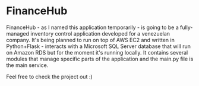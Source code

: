 # FinanceHub

FinanceHub - as I named this application temporarily - is going to be a fully-managed inventory control application developed for a venezuelan company. It's being planned to run on top of AWS EC2 and written in Python+Flask - interacts with a Microsoft SQL Server database that will run on Amazon RDS but for the moment it's running locally. It contains several modules that manage specific parts of the application and the main.py file is the main service.

Feel free to check the project out :)
